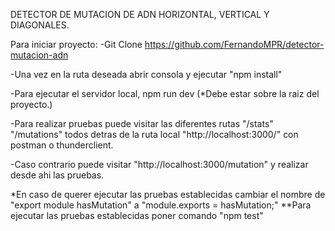 DETECTOR DE MUTACION DE ADN HORIZONTAL, VERTICAL Y DIAGONALES.

Para iniciar proyecto:
-Git Clone https://github.com/FernandoMPR/detector-mutacion-adn

-Una vez en la ruta deseada abrir consola y ejecutar "npm install"

-Para ejecutar el servidor local, npm run dev (*Debe estar sobre la raiz del proyecto.)

-Para realizar pruebas puede visitar las diferentes rutas "/stats" "/mutations" todos detras de la ruta local "http://localhost:3000/" con postman o thunderclient.

-Caso contrario puede visitar "http://localhost:3000/mutation" y realizar desde ahi las pruebas.

*En caso de querer ejecutar las pruebas establecidas cambiar el nombre de "export module hasMutation" a "module.exports = hasMutation;"
**Para ejecutar las pruebas establecidas poner comando "npm test"
